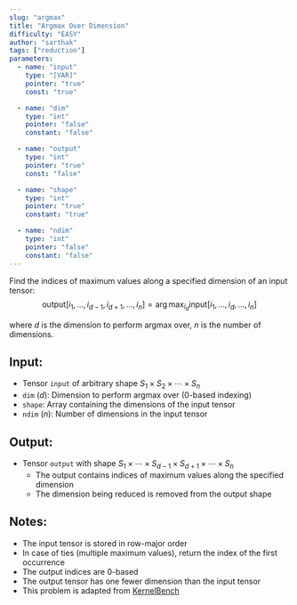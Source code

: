```yaml
---
slug: "argmax"
title: "Argmax Over Dimension"
difficulty: "EASY" 
author: "sarthak"
tags: ["reduction"]
parameters:
  - name: "input"
    type: "[VAR]"
    pointer: "true"
    const: "true"

  - name: "dim"
    type: "int"
    pointer: "false"
    constant: "false"

  - name: "output"
    type: "int"
    pointer: "true"
    const: "false"

  - name: "shape"
    type: "int"
    pointer: "true"
    constant: "true"

  - name: "ndim"
    type: "int"
    pointer: "false"
    constant: "false"
---
```


Find the indices of maximum values along a specified dimension of an input tensor:
$$
\text{output}[i_1,\ldots,i_{d-1},i_{d+1},\ldots,i_n] = \arg\max_{i_d} \text{input}[i_1,\ldots,i_d,\ldots,i_n]
$$

where $d$ is the dimension to perform argmax over, $n$ is the number of dimensions.

## Input:
- Tensor `input` of arbitrary shape $S_1 \times S_2 \times \cdots \times S_n$
- `dim` ($d$): Dimension to perform argmax over (0-based indexing)
- `shape`: Array containing the dimensions of the input tensor
- `ndim` ($n$): Number of dimensions in the input tensor

## Output:
- Tensor `output` with shape $S_1 \times \cdots \times S_{d-1} \times S_{d+1} \times \cdots \times S_n$
  - The output contains indices of maximum values along the specified dimension
  - The dimension being reduced is removed from the output shape

## Notes:
- The input tensor is stored in row-major order
- In case of ties (multiple maximum values), return the index of the first occurrence
- The output indices are 0-based
- The output tensor has one fewer dimension than the input tensor
- This problem is adapted from [KernelBench](https://github.com/ScalingIntelligence/KernelBench/blob/main/KernelBench/level1/51_Argmax_over_a_dimension.py)